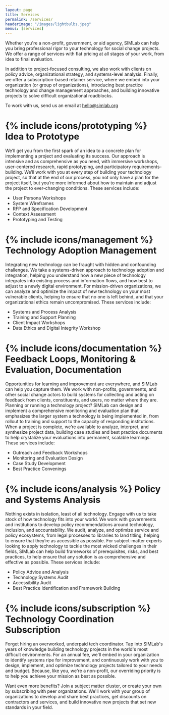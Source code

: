 ```yaml
---
layout: page
title: Services
permalink: /services/
headerimage: "/images/lightbulbs.jpeg"
menus: [services]
---
```


Whether you're a non-profit, government, or aid agency, SIMLab can help you bring professional rigor to your technology for social change projects. We offer a range of services with flat pricing at all stages of your work, from idea to final evaluation.

In addition to project-focused consulting, we also work with clients on policy advice, organizational strategy, and systems-level analysis. Finally, we offer a subscription-based retainer service, where we embed into your organization (or group of organizations), introducing best practice technology and change management approaches, and building innovative projects to solve difficult organizational roadblocks.

To work with us, send us an email at [hello@simlab.org](mailto:hello@simlab.org)


# {% include icons/prototyping %} Idea to Prototype
We’ll get you from the first spark of an idea to a concrete plan for implementing a project and evaluating its success. Our approach is intensive and as comprehensive as you need, with immersive workshops, user-centered research, rapid prototyping, and participatory requirements-building. We’ll work with you at every step of building your technology project, so that at the end of our process, you not only have a plan for the project itself, but you’re more informed about how to maintain and adjust the project to ever-changing conditions. These services include:    

  * User Persona Workshops
  * System Wireframes
  * RFP and Specification Development
  * Context Assessment
  * Prototyping and Testing

# {% include icons/management %} Technology Adoption Management
Integrating new technology can be fraught with hidden and confounding challenges. We take a systems-driven approach to technology adoption and integration, helping you understand how a new piece of technology integrates into existing process and information flows, and how best to adjust to a newly digital environment. For mission-driven organizations, we can analyze and optimize the impact of new technology on your most vulnerable clients, helping to ensure that no one is left behind, and that your organizational ethics remain uncompromised. These services include:

* Systems and Process Analysis
* Training and Support Planning
* Client Impact Workshops
* Data Ethics and Digital Integrity Workshop

# {% include icons/documentation %} Feedback Loops, Monitoring & Evaluation, Documentation
Opportunities for learning and improvement are everywhere, and SIMLab can help you capture them. We work with non-profits, governments, and other social change actors to build systems for collecting and acting on feedback from clients, constituents, and users, no matter where they are. Planning or running a technology project? SIMLab can design and implement a comprehensive monitoring and evaluation plan that emphasizes the larger system a technology is being implemented in, from rollout to training and support to the capacity of responding institutions. When a project is complete, we’re available to analyze, interpret, and synthesize project data, building case studies and best practice documents to help crystalize your evaluations into permanent, scalable learnings. These services include:

* Outreach and Feedback Workshops
* Monitoring and Evaluation Design
* Case Study Development
* Best Practice Convenings


# {% include icons/analysis %} Policy and Systems Analysis
Nothing exists in isolation, least of all technology. Engage with us to take stock of how technology fits into your world. We work with governments and institutions to develop policy recommendations around technology, inclusion, and accountability. We audit, analyze, and optimize service and policy ecosystems, from legal processes to libraries to land titling, helping to ensure that they’re as accessible as possible. For subject-matter experts looking to apply technology to tackle the most wicked challenges in their fields, SIMLab can help build frameworks of prerequisites, risks, and best practices, to help ensure that any solution is as comprehensive and effective as possible. These services include:

* Policy Advice and Analysis
* Technology Systems Audit
* Accessibility Audit
* Best Practice Identification and Framework Building


# {% include icons/subscription %} Technology Coordination Subscription
Forget hiring an overworked, underpaid tech coordinator. Tap into SIMLab's years of knowledge building technology projects in the world's most difficult environments. For an annual fee, we'll embed in your organization to identify systems ripe for improvement, and continuously work with you to design, implement, and optimize technology projects tailored to your needs and budget. Because, like you, we're a non-profit, our overriding priority is to help you achieve your mission as best as possible.

Want even more benefits? Join a subject matter cluster, or create your own by subscribing with peer organizations. We'll work with your group of organizations to develop and share best practices, get discounts on contractors and services, and build innovative new projects that set new standards in your field.
